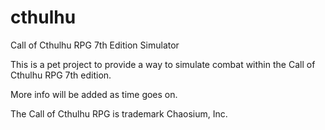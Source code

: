 # cthulhu
Call of Cthulhu RPG 7th Edition Simulator

This is a pet project to provide a way to simulate combat within the Call of Cthulhu RPG 7th edition.

More info will be added as time goes on.

The Call of Cthulhu RPG is trademark Chaosium, Inc.

